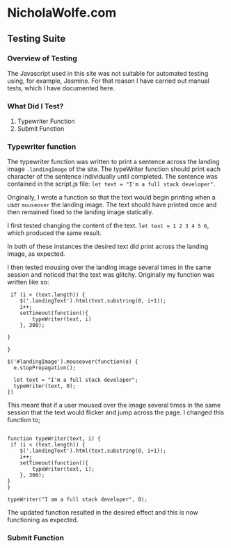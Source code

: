# NicholaWolfe.com 

## Testing Suite

### Overview of Testing
The Javascript used in this site was not suitable for automated testing using, for example, Jasmine. 
For that reason I have carried out manual tests, which I have documented here. 

### What Did I Test?

1. Typewriter Function
2. Submit Function

### Typewriter function
The typewriter function was written to print a sentence across the landing image `.landingImage` of the site. The typeWriter function should print each character of the sentence individually until completed. 
The sentence was contained in the script.js file: `let text = "I'm a full stack developer"`.

Originally, I wrote a function so that the text would begin printing when a user `mouseover` the landing image. The text should have printed once and then remained fixed to the landing image statically. 

I first tested changing the content of the text. `let text = 1 2 3 4 5 6`, which produced the same result. 

In both of these instances the desired text did print across the landing image, as expected.

I then tested  mousing over the landing image several times in the same session and noticed that the text was glitchy. 
Originally my function was written like so:


~~~~function typeWriter(text, i) {
 if (i < (text.length)) {
    $('.landingText').html(text.substring(0, i+1));
    i++;
    setTimeout(function(){
        typeWriter(text, i)
    }, 300);
    
}

}

$('#landingImage').mouseover(function(e) {
  e.stopPropagation();

  let text = "I'm a full stack developer";
  typeWriter(text, 0);
})
~~~~

This meant that if a user moused over the image several times in the same session that the text would flicker and jump across the page. I changed this function to; 

~~~~$(document).ready(function(){

function typeWriter(text, i) {
 if (i < (text.length)) {
    $('.landingText').html(text.substring(0, i+1));
    i++;
    setTimeout(function(){
        typeWriter(text, i);
    }, 300);
}
}

typeWriter("I am a full stack developer", 0);
~~~~

The updated function resulted in the desired effect and this is now functioning as expected. 

### Submit Function

